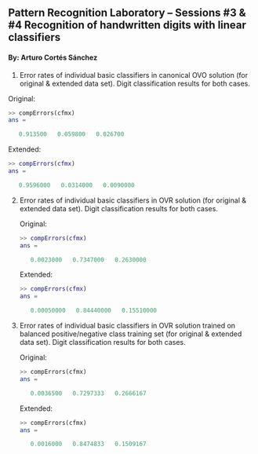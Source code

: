 ## Pattern Recognition Laboratory – Sessions #3 & #4 Recognition of handwritten digits with linear classifiers 

#### By: Arturo Cortés Sánchez

1.  Error rates of individual basic classifiers in canonical OVO solution (for original & extended data set). Digit classification results for both cases. 

   Original:

   ````octave
   >> compErrors(cfmx)
   ans =
   
      0.913500   0.059800   0.026700
   ````

   Extended:

   ````matlab
   >> compErrors(cfmx)
   ans =
   
      0.9596000   0.0314000   0.0090000
   ````

   

2. Error rates of individual basic classifiers in OVR solution (for original & extended data set). Digit classification results for both cases. 

   Original:

   ````matlab
   >> compErrors(cfmx)
   ans =
   
      0.0023000   0.7347000   0.2630000
   ````

   Extended:

   ````matlab
   >> compErrors(cfmx)
   ans =
   
      0.00050000   0.84440000   0.15510000
   ````

   

3. Error rates of individual basic classifiers in OVR solution trained on balanced positive/negative class training set (for original & extended data set). Digit classification results for both cases.

   Original:

   ````octave
   >> compErrors(cfmx)
   ans =
   
      0.0036500   0.7297333   0.2666167
   ````

   Extended:

   ````octave
   >> compErrors(cfmx)
   ans =
   
      0.0016000   0.8474833   0.1509167
   ````

   